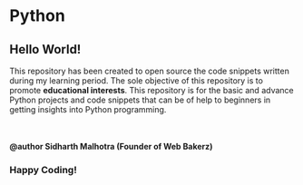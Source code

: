 # Python

<h2>Hello World!</h2>

<p>This repository has been created to open source the code snippets written during my learning period. The sole objective of this repository is to promote <strong>educational interests</strong>. This repository is for the basic and advance Python projects and code snippets that can be of help to beginners in getting insights into Python programming.  </p>

<br/>
<br/>
<strong>@author Sidharth Malhotra (Founder of Web Bakerz)</strong>
</p>

<h3>Happy Coding!</h3>
